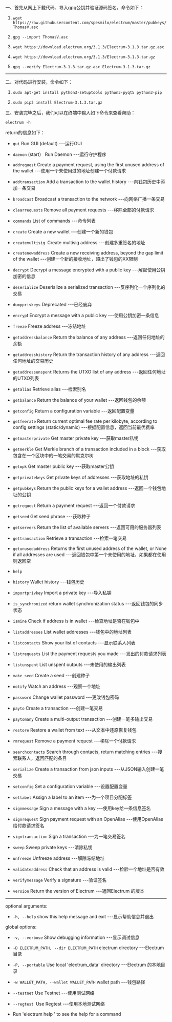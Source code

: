 一、首先从网上下载代码、导入gpg公钥并验证源码签名，命令如下：

1. `wget https://raw.githubusercontent.com/spesmilo/electrum/master/pubkeys/ThomasV.asc`

2. `gpg --import ThomasV.asc`

3. `wget https://download.electrum.org/3.1.3/Electrum-3.1.3.tar.gz.asc`

4. `wget https://download.electrum.org/3.1.3/Electrum-3.1.3.tar.gz`

5. `gpg --verify Electrum-3.1.3.tar.gz.asc Electrum-3.1.3.tar.gz`
---
二、对代码进行安装，命令如下：

1. `sudo apt-get install python3-setuptools python3-pyqt5 python3-pip`

2. `sudo pip3 install Electrum-3.1.3.tar.gz`

三、安装完毕之后，我们可以在终端中输入如下命令来查看帮助：

`electrum -h`

return的信息如下：

  

 - `gui` Run GUI (default) ---运行GUI 

 - `daemon` (start） Run Daemon ---运行守护程序

- `addrequest`	 Create a payment request, using the first unused address of the wallet ---使用一个未使用过的地址创建一个付款请求

- `addtransaction` Add a transaction to the wallet history ---向钱包历史中添加一条交易

- `broadcast` Broadcast a transaction to the network ---向网络广播一条交易

- `clearrequests` Remove all payment requests ---移除全部的付款请求

- `commands` List of commands ---命令列表

- `create` Create a new wallet ---创建一个新的钱包

- `createmultisig `Create multisig address ---创建多重签名的地址

- `createnewaddress` Create a new receiving address, beyond the gap limit of the wallet ---创建一个新的接收地址，超出了钱包的XX限制

- `decrypt` Decrypt a message encrypted with a public key ---解密使用公钥加密的信息

- `deserialize` Deserialize a serialized transaction ---反序列化一个序列化的交易

- `dumpprivkeys` Deprecated ---已经废弃

- `encryp`t Encrypt a message with a public key ---使用公钥加密一条信息

- `freeze` Freeze address ---冻结地址

- `getaddressbalance` Return the balance of any address ---返回任何地址的余额

- `getaddresshistory` Return the transaction history of any address ---返回任何地址的交易历史

- `getaddressunspent` Returns the UTXO list of any address ---返回任何地址的UTXO列表

- `getalias` Retrieve alias ---检索别名

- `getbalance` Return the balance of your wallet ---返回钱包的余额

- `getconfig` Return a configuration variable ---返回配置变量

- `getfeerate` Return current optimal fee rate per kilobyte, according to config settings (static/dynamic) ---根据配置信息，返回当前最优费率

- `getmasterprivate` Get master private key ---获取master私钥

- `getmerkle` Get Merkle branch of a transaction included in a block ---获取包含在一个区块中的一笔交易的默克尔树

- `getmpk` Get master public key ---获取master公钥

- `getprivatekeys` Get private keys of addresses ---获取地址的私钥

- `getpubkeys` Return the public keys for a wallet address ---返回一个钱包地址的公钥

- `getrequest` Return a payment request ---返回一个付款请求

- `getseed` Get seed phrase ---获取种子

- `getservers` Return the list of available servers ---返回可用的服务器列表

- `gettransaction` Retrieve a transaction ---检索一笔交易

- `getunusedaddress` Returns the first unused address of the wallet, or None if all addresses are used ---返回钱包中第一个未使用的地址，如果都在使用则返回空

- `help`

- `history` Wallet history ---钱包历史

- `importprivkey` Import a private key ---导入私钥

- `is_synchronized` return wallet synchronization status ---返回钱包的同步状态

- `ismine` Check if address is in wallet ---检查地址是否在钱包中

- `listaddresses` List wallet addresses ---钱包中的地址列表

- `listcontacts` Show your list of contacts ---显示联系人列表

- `listrequests` List the payment requests you made ---发出的付款请求列表

- `listunspent` List unspent outputs ---未使用的输出列表

- `make_seed` Create a seed ---创建种子

- `notify` Watch an address ---观察一个地址

- `password` Change wallet password ---更改钱包密码

- `payto` Create a transaction ---创建一笔交易

- `paytomany` Create a multi-output transaction ---创建一笔多输出交易

- `restore` Restore a wallet from text ---从文本中还原恢复钱包

- `rmrequest` Remove a payment request ---移除一个付款请求

- `searchcontacts` Search through contacts, return matching entries ---搜索联系人，返回匹配的条目

- `serialize` Create a transaction from json inputs ---从JSON输入创建一笔交易

- `setconfig` Set a configuration variable ---设置配置变量

- `setlabel` Assign a label to an item ---为一个项目分配标签

- `signmessage` Sign a message with a key ---使用key给一条信息签名

- `signrequest` Sign payment request with an OpenAlias ---使用OpenAlias给付款请求签名

- `signtransaction` Sign a transaction ---为一笔交易签名

- `sweep` Sweep private keys ---清除私钥

- `unfreeze` Unfreeze address ---解除冻结地址

- `validateaddress` Check that an address is valid ---检验一个地址是否有效

- `verifymessage` Verify a signature ---验证签名

- `version` Return the version of Electrum ---返回Electrum 的版本

  
---
optional arguments:

- `-h, --help` show this help message and exit ---显示帮助信息并退出

global options:

- `-v, --verbose` Show debugging information ---显示调试信息

- `-D ELECTRUM_PATH, --dir ELECTRUM_PATH` electrum directory ---Electrum目录

- `-P, --portable` Use local 'electrum_data' directory ---Electrum 的本地目录

- `-w WALLET_PATH, --wallet WALLET_PATH` wallet path ---钱包路径

- `--testnet` Use Testnet ---使用测试网络

- `--regtest `Use Regtest ---使用本地测试网络

- Run 'electrum help <command>' to see the help for a command
<!--stackedit_data:
eyJoaXN0b3J5IjpbLTExMjUzNDg3NTNdfQ==
-->